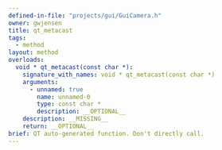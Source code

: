 ```yaml
---
defined-in-file: "projects/gui/GuiCamera.h"
owner: gwjensen
title: qt_metacast
tags:
  - method
layout: method
overloads:
  void * qt_metacast(const char *):
    signature_with_names: void * qt_metacast(const char *)
    arguments:
      - unnamed: true
        name: unnamed-0
        type: const char *
        description: __OPTIONAL__
    description: __MISSING__
    return: __OPTIONAL__
brief: QT auto-generated function. Don't directly call.
---
```

